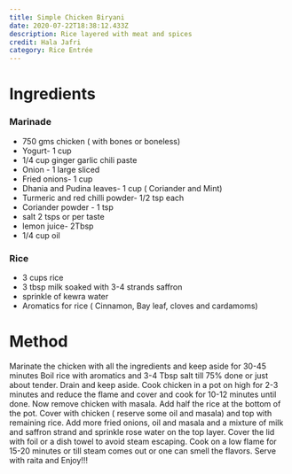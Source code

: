 ```yaml
---
title: Simple Chicken Biryani
date: 2020-07-22T18:38:12.433Z
description: Rice layered with meat and spices
credit: Hala Jafri
category: Rice Entrée
---
```

# Ingredients
### Marinade
- 750 gms chicken ( with bones or boneless)
- Yogurt- 1 cup
- 1/4 cup ginger garlic chili paste
- Onion - 1 large sliced
- Fried onions- 1 cup
- Dhania and Pudina leaves- 1 cup ( Coriander and Mint)
- Turmeric and red chilli powder- 1/2 tsp each
- Coriander powder - 1 tsp 
- salt 2 tsps or per taste
- lemon juice- 2Tbsp
- 1/4 cup oil
### Rice
- 3 cups rice
- 3 tbsp milk soaked with 3-4 strands saffron
- sprinkle of kewra water
- Aromatics for rice ( Cinnamon, Bay leaf, cloves and cardamoms)

# Method
Marinate the chicken with all the ingredients and keep aside for 30-45 minutes
Boil rice with aromatics and 3-4 Tbsp salt till 75% done or just about tender. Drain and keep aside.
Cook chicken in a pot on high for 2-3 minutes and reduce the flame and cover and cook for 10-12 minutes until done.
Now remove chicken with masala. 
Add half the rice at the bottom of the pot. 
Cover with chicken ( reserve some oil and masala) and top with remaining rice. 
Add more fried onions, oil and masala and a mixture of milk  and saffron strand and sprinkle rose water on the top layer. 
Cover the lid with foil or a dish towel to avoid steam escaping. 
Cook on a low flame for 15-20 minutes or till steam comes out or one can smell the flavors.
Serve with raita and Enjoy!!!

